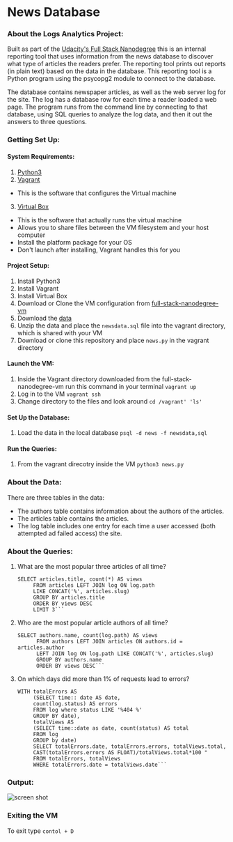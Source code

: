 # News Database
### About the Logs Analytics Project:
Built as part of the [Udacity's Full Stack Nanodegree](https://classroom.udacity.com/nanodegrees/nd004/parts/8d3e23e1-9ab6-47eb-b4f3-d5dc7ef27bf0/modules/bc51d967-cb21-46f4-90ea-caf73439dc59/lessons/262a84d7-86dc-487d-98f9-648aa7ca5a0f/concepts/079be127-2d22-4c62-91a8-aa031e760eb0) this is an internal reporting tool that uses information from the news database to discover what type of articles the readers prefer. The reporting tool prints out reports (in plain text) based on the data in the database. This reporting tool is a Python program using the psycopg2 module to connect to the database. 

The database contains newspaper articles, as well as the web server log for the site. The log has a database row for each time a reader loaded a web page. The program runs from the command line by connecting to that database, using SQL queries to analyze the log data, and then it out the answers to three questions.

### Getting Set Up:

#### System Requirements:
1. [Python3](https://www.python.org/)
2. [Vagrant](https://www.vagrantup.com/)
  * This is the software that configures the Virtual machine
3. [Virtual Box](https://www.virtualbox.org/)
  * This is the software that actually runs the virtual machine
  * Allows you to share files between the VM filesystem and your host computer
  * Install the platform package for your OS
  * Don't launch after installing, Vagrant handles this for you

#### Project Setup:
1. Install Python3 
2. Install Vagrant
3. Install Virtual Box
4. Download or Clone the VM configuration from [full-stack-nanodegree-vm](https://github.com/udacity/fullstack-nanodegree-vm)
5. Download the [data](https://d17h27t6h515a5.cloudfront.net/topher/2016/August/57b5f748_newsdata/newsdata.zip)
6. Unzip the data and place the `newsdata.sql` file into the vagrant directory, which is shared with your VM
7. Download or clone this repository and place `news.py` in the vagrant directory

#### Launch the VM:
1. Inside the Vagrant directory downloaded from the full-stack-nanodegree-vm run this command in your terminal
   `vagrant up`
2. Log in to the VM 
   `vagrant ssh`
3. Change directory to the files and look around
   `cd /vagrant' 'ls' `
   
#### Set Up the Database:
1. Load the data in the local database
   `psql -d news -f newsdata,sql`
  
#### Run the Queries:
1. From the vagrant direcotry inside the VM
   `python3 news.py`

### About the Data:
There are three tables in the data:
* The authors table contains information about the authors of the articles.
* The articles table contains the articles.
* The log table includes one entry for each time a user accessed (both attempted ad failed access) the site.

### About the Queries:
1. What are the most popular three articles of all time?
   ```
   SELECT articles.title, count(*) AS views 
        FROM articles LEFT JOIN log ON log.path 
        LIKE CONCAT('%', articles.slug) 
        GROUP BY articles.title 
        ORDER BY views DESC 
        LIMIT 3```
2. Who are the most popular article authors of all time?
   ```
   SELECT authors.name, count(log.path) AS views
         FROM authors LEFT JOIN articles ON authors.id = articles.author 
         LEFT JOIN log ON log.path LIKE CONCAT('%', articles.slug) 
         GROUP BY authors.name 
         ORDER BY views DESC``` 
3. On which days did more than 1% of requests lead to errors?
   ```
   WITH totalErrors AS 
        (SELECT time:: date AS date, 
        count(log.status) AS errors 
        FROM log where status LIKE '%404 %' 
        GROUP BY date), 
        totalViews AS 
        (SELECT time::date as date, count(status) AS total 
        FROM log 
        GROUP by date) 
        SELECT totalErrors.date, totalErrors.errors, totalViews.total, 
        CAST(totalErrors.errors AS FLOAT)/totalViews.total*100 "
        FROM totalErrors, totalViews 
        WHERE totalErrors.date = totalViews.date```
### Output:
![screen shot](data.png?raw=true "Data Output")
### Exiting the VM
To exit type `contol + D`

